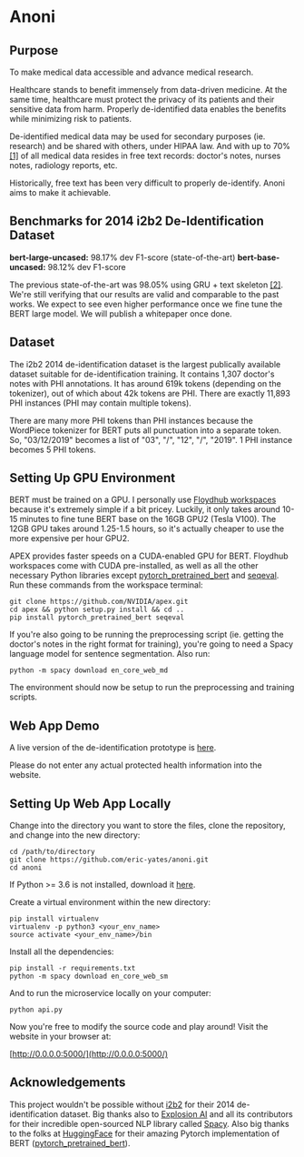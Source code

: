 # Anoni

## Purpose

To make medical data accessible and advance medical research.

Healthcare stands to benefit immensely from data-driven medicine. At the same time, healthcare must protect the privacy of its patients and their sensitive data from harm. Properly de-identified data enables the benefits while minimizing risk to patients.

De-identified medical data may be used for secondary purposes (ie. research) and be shared with others, under HIPAA law. And with up to 70% [[1]](https://www.ncbi.nlm.nih.gov/pubmed/28323609) of all medical data resides in free text records: doctor's notes, nurses notes, radiology reports, etc. 

Historically, free text has been very difficult to properly de-identify. Anoni aims to make it achievable.


## Benchmarks for 2014 i2b2 De-Identification Dataset

**bert-large-uncased:** 98.17% dev F1-score (state-of-the-art)
**bert-base-uncased:** 98.12% dev F1-score

The previous state-of-the-art was 98.05% using GRU + text skeleton [[2]](https://www.ncbi.nlm.nih.gov/pmc/articles/PMC5872383/#Tab3). We're still verifying that our results are valid and comparable to the past works. We expect to see even higher performance once we fine tune the BERT large model. We will publish a whitepaper once done.

## Dataset

The i2b2 2014 de-identification dataset is the largest publically available dataset suitable for de-identification training. It contains 1,307 doctor's notes with PHI annotations. It has around 619k tokens (depending on the tokenizer), out of which about 42k tokens are PHI. There are exactly 11,893 PHI instances (PHI may contain multiple tokens).

There are many more PHI tokens than PHI instances because the WordPiece tokenizer for BERT puts all punctuation into a separate token. So, "03/12/2019" becomes a list of "03", "/", "12", "/", "2019". 1 PHI instance becomes 5 PHI tokens.

## Setting Up GPU Environment

BERT must be trained on a GPU. I personally use [Floydhub workspaces](https://docs.floydhub.com/guides/workspace/) because it's extremely simple if a bit pricey. Luckily, it only takes around 10-15 minutes to fine tune BERT base on the 16GB GPU2 (Tesla V100). The 12GB GPU takes around 1.25-1.5 hours, so it's actually cheaper to use the more expensive per hour GPU2.

APEX provides faster speeds on a CUDA-enabled GPU for BERT. Floydhub workspaces come with CUDA pre-installed, as well as all the other necessary Python libraries except [pytorch_pretrained_bert](https://github.com/huggingface/pytorch-pretrained-BERT) and [seqeval](https://github.com/chakki-works/seqeval). Run these commands from the workspace terminal:

```
git clone https://github.com/NVIDIA/apex.git
cd apex && python setup.py install && cd ..
pip install pytorch_pretrained_bert seqeval
```

If you're also going to be running the preprocessing script (ie. getting the doctor's notes in the right format for training), you're going to need a Spacy language model for sentence segmentation. Also run:

```
python -m spacy download en_core_web_md
```

The environment should now be setup to run the preprocessing and training scripts.

## Web App Demo

A live version of the de-identification prototype is [here](https://deidentify.ml/demo).

Please do not enter any actual protected health information into the website.

## Setting Up Web App Locally

Change into the directory you want to store the files, clone the repository, and change into the new directory:

```
cd /path/to/directory
git clone https://github.com/eric-yates/anoni.git
cd anoni
```

If Python >= 3.6 is not installed, download it [here](https://www.python.org/downloads/).

Create a virtual environment within the new directory:

```
pip install virtualenv
virtualenv -p python3 <your_env_name>
source activate <your_env_name>/bin
```

Install all the dependencies:

```
pip install -r requirements.txt
python -m spacy download en_core_web_sm
```

And to run the microservice locally on your computer:

`python api.py`

Now you're free to modify the source code and play around! Visit the website in your browser at:

[http://0.0.0.0:5000/](http://0.0.0.0:5000/)

## Acknowledgements

This project wouldn't be possible without [i2b2](https://www.i2b2.org/about/) for their 2014 de-identification dataset. Big thanks also to [Explosion AI](https://explosion.ai) and all its contributors for their incredible open-sourced NLP library called [Spacy](https://github.com/explosion/spaCy). Also big thanks to the folks at [HuggingFace](https://huggingface.co/) for their amazing Pytorch implementation of BERT ([pytorch_pretrained_bert](https://github.com/huggingface/pytorch-pretrained-BERT)).

